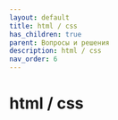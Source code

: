 ```yaml
---
layout: default
title: html / css
has_children: true
parent: Вопросы и решения
description: html / css
nav_order: 6
---
```

# html / css